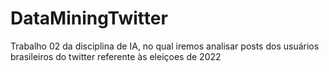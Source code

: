 # DataMiningTwitter
Trabalho 02 da disciplina de IA, no qual iremos analisar posts dos usuários brasileiros do twitter referente às eleiçoes de 2022

